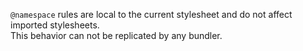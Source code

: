 `@namespace` rules are local to the current stylesheet and do not affect imported stylesheets.  
This behavior can not be replicated by any bundler.

